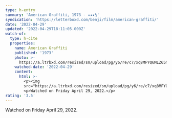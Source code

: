 ```yaml
---
type: h-entry
summary: 'American Graffiti, 1973 - ★★★½'
syndication: 'https://letterboxd.com/benji/film/american-graffiti/'
date: '2022-04-29'
updated: '2022-04-29T18:11:05.000Z'
watch-of:
  type: h-cite
  properties:
    name: American Graffiti
    published: '1973'
    photo: >-
      https://a.ltrbxd.com/resized/sm/upload/pg/y6/re/c7/xq8MFYQ6MLZ65mFpweqV6mCs39k-0-600-0-900-crop.jpg?v=c90f2b906e
    watched-date: '2022-04-29'
    content:
      html: >-
        <p><img
        src="https://a.ltrbxd.com/resized/sm/upload/pg/y6/re/c7/xq8MFYQ6MLZ65mFpweqV6mCs39k-0-600-0-900-crop.jpg?v=c90f2b906e"/></p>
        <p>Watched on Friday April 29, 2022.</p>
rating: '3.5'
---
```

Watched on Friday April 29, 2022.
